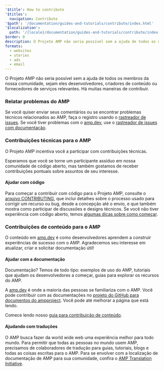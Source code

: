 ```yaml
---
'$title': How to contribute
'$titles':
  navigation: Contribute
'$path': '/documentation/guides-and-tutorials/contribute/index.html'
'$localization':
  path: '/{locale}/documentation/guides-and-tutorials/contribute/index.html'
$order: 0
description: O Projeto AMP não seria possível sem a ajuda de todos os membros da nossa comunidade, sejam eles desenvolvedores, criadores de conteúdo ou fornecedores de serviços relevantes.
formats:
  - websites
  - stories
  - ads
  - email
---
```


O Projeto AMP não seria possível sem a ajuda de todos os membros da nossa comunidade, sejam eles desenvolvedores, criadores de conteúdo ou fornecedores de serviços relevantes. Há muitas maneiras de contribuir.

### Relatar problemas do AMP

Se você quiser enviar seus comentários ou se encontrar problemas técnicos relacionados ao AMP, faça o registro usando o [rastreador de issues](https://github.com/ampproject/amphtml/issues). Se você tiver problemas com o [amp.dev](https://amp.dev), use o [rastreador de issues com documentação](https://github.com/ampproject/docs/issues).

### Contribuições técnicas para o AMP

O Projeto AMP incentiva você a participar com contribuições técnicas.

Esperamos que você se torne um participante assíduo em nossa comunidade de código aberto, mas também gostamos de receber contribuições pontuais sobre assuntos de seu interesse.

#### Ajudar com código

Para começar a contribuir com código para o Projeto AMP, consulte o [arquivo CONTRIBUTING](https://github.com/ampproject/amphtml/blob/master/CONTRIBUTING.md), que inclui detalhes sobre o processo usado para corrigir um recurso ou bug, desde a concepção até o envio, e que também mostra como participar de discussões e designs técnicos. Se você não tiver experiência com código aberto, temos [algumas dicas sobre como começar](https://github.com/ampproject/amphtml/blob/master/CONTRIBUTING.md#contributing-code).

### Contribuições de conteúdo para o AMP

O conteúdo em [amp.dev](https://amp.dev) é como desenvolvedores aprendem a construir experiências de sucesso com o AMP. Agradecemos seu interesse em atualizar, criar e solicitar documentação útil!

#### Ajudar com a documentação

Documentação? Temos de todo tipo: exemplos de uso do AMP, tutoriais que ajudam os desenvolvedores a começar, guias para explorar os recursos do AMP.

A [amp.dev](../../../documentation/examples/index.html) é onde a maioria das pessoas se familiariza com o AMP. Você pode contribuir com as documentações no [projeto do GitHub para documentos do ampproject](https://github.com/ampproject/amp-by-example/). Você pode até <a>melhorar a página que</a> está lendo.

Comece lendo nosso [guia para contribuição de conteúdo](contribute-documentation/index.md?format=websites).

#### Ajudando com traduções

O AMP busca fazer da world wide web uma experiência melhor para todo mundo. Para permitir que todas as pessoas no mundo usem AMP, precisamos de colaboradores de tradução para guias, tutoriais, blogs e todas as coisas escritas para o AMP. Para se envolver com a localização de documentação de AMP para sua comunidade, confira o [AMP Translation Initiative](https://github.com/ampproject/docs/blob/master/TRANSLATIONS.md).

